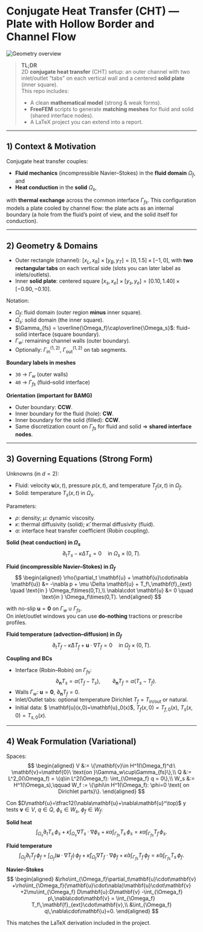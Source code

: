 # Conjugate Heat Transfer (CHT) — Plate with Hollow Border and Channel Flow

![Geometry overview](docs/cht-geometry.png)

> **TL;DR**  
> 2D **conjugate heat transfer** (CHT) setup: an outer channel with two inlet/outlet “tabs” on each vertical wall and a centered **solid plate** (inner square).  
> This repo includes:
> - A clean **mathematical model** (strong & weak forms).
> - **FreeFEM** scripts to generate **matching meshes** for fluid and solid (shared interface nodes).
> - A LaTeX project you can extend into a report.

---

## 1) Context & Motivation

Conjugate heat transfer couples:
- **Fluid mechanics** (incompressible Navier–Stokes) in the **fluid domain** $\Omega_f$, and
- **Heat conduction** in the **solid** $\Omega_s$,

with **thermal exchange** across the common interface $\Gamma_{fs}$. This configuration models a plate cooled by channel flow: the plate acts as an internal boundary (a hole from the fluid’s point of view, and the solid itself for conduction).

---

## 2) Geometry & Domains

- Outer rectangle (channel): $[x_L, x_R] \times [y_B, y_T] = [0,1.5]\times[-1,0]$, with **two rectangular tabs** on each vertical side (slots you can later label as inlets/outlets).
- Inner **solid plate**: centered square $[x_s, x_e]\times[y_s, y_e]=[0.10,1.40]\times[-0.90,-0.10]$.

Notation:
- $\Omega_f$: fluid domain (outer region **minus** inner square).
- $\Omega_s$: solid domain (the inner square).
- $\Gamma_{fs} = \overline{\Omega_f}\cap\overline{\Omega_s}$: fluid–solid interface (square boundary).
- $\Gamma_w$: remaining channel walls (outer boundary).
- Optionally: $\Gamma_{\text{in}}^{(1,2)}$, $\Gamma_{\text{out}}^{(1,2)}$ on tab segments.

**Boundary labels in meshes**
- `30` → $\Gamma_w$ (outer walls)
- `40` → $\Gamma_{fs}$ (fluid–solid interface)

**Orientation (important for BAMG)**
- Outer boundary: **CCW**.
- Inner boundary for the fluid (hole): **CW**.
- Inner boundary for the solid (filled): **CCW**.
- Same discretization count on $\Gamma_{fs}$ for fluid and solid ⇒ **shared interface nodes**.

---

## 3) Governing Equations (Strong Form)

Unknowns (in $d=2$):
- Fluid: velocity $\mathbf{u}(x,t)$, pressure $p(x,t)$, and temperature $T_f(x,t)$ in $\Omega_f$.
- Solid: temperature $T_s(x,t)$ in $\Omega_s$.

Parameters:
- $\rho$: density; $\mu$: dynamic viscosity.  
- $\kappa$: thermal diffusivity (solid); $\hat\kappa$: thermal diffusivity (fluid).  
- $\alpha$: interface heat transfer coefficient (Robin coupling).

**Solid (heat conduction) in $\Omega_s$**
$$
\partial_t T_s - \kappa \Delta T_s = 0 \quad \text{in } \Omega_s\times(0,T).
$$

**Fluid (incompressible Navier–Stokes) in $\Omega_f$**
$$
\begin{aligned}
\rho(\partial_t \mathbf{u} + \mathbf{u}\cdot\nabla \mathbf{u})
&= -\nabla p + \mu \Delta \mathbf{u} + T_f\,\mathbf{f}_{ext}
\quad \text{in } \Omega_f\times(0,T),\\
\nabla\cdot \mathbf{u} &= 0 \quad \text{in } \Omega_f\times(0,T).
\end{aligned}
$$

with no-slip $\mathbf{u}=\mathbf{0}$ on $\Gamma_w\cup\Gamma_{fs}$.  
On inlet/outlet windows you can use **do-nothing** tractions or prescribe profiles.

**Fluid temperature (advection–diffusion) in $\Omega_f$**
$$
\partial_t T_f - \hat\kappa \Delta T_f + \mathbf{u}\cdot\nabla T_f = 0
\quad \text{in } \Omega_f\times(0,T).
$$

**Coupling and BCs**
- Interface (Robin–Robin) on $\Gamma_{fs}$:
$$
\partial_{\mathbf{n}}T_s = \alpha (T_f - T_s), 
\qquad
\partial_{\mathbf{n}}T_f = \alpha (T_s - T_f).
$$
- Walls $\Gamma_w$: $\mathbf{u}=\mathbf{0}$, $\partial_{\mathbf{n}}T_f=0$.
- Inlet/Outlet tabs: optional temperature Dirichlet $T_f=T_{\text{in/out}}$ or natural.
- Initial data: $ \mathbf{u}(x,0)=\mathbf{u}_0(x)$, $T_f(x,0)=T_{f,0}(x)$, $T_s(x,0)=T_{s,0}(x)$.

---

## 4) Weak Formulation (Variational)

Spaces:
$$
\begin{aligned}
V &:= \{\mathbf{v}\in H^1(\Omega_f)^d:\ \mathbf{v}=\mathbf{0}\ \text{on }\Gamma_w\cup\Gamma_{fs}\},\\
Q &:= L^2_0(\Omega_f) = \{q\in L^2(\Omega_f): \int_{\Omega_f} q = 0\},\\
W_s &:= H^1(\Omega_s),\qquad
W_f := \{\phi\in H^1(\Omega_f): \phi=0 \text{ on Dirichlet parts}\}.
\end{aligned}
$$

Con $D\mathbf{u}=\tfrac12(\nabla\mathbf{u}+\nabla\mathbf{u}^\top)$ y tests $\mathbf{v}\in V$, $q\in Q$, $\phi_s\in W_s$, $\phi_f\in W_f$:

**Solid heat**
$$
\int_{\Omega_s}\partial_t T_s\,\phi_s
+\kappa\int_{\Omega_s}\nabla T_s\cdot\nabla\phi_s
+\kappa\alpha\int_{\Gamma_{fs}} T_s\,\phi_s
= \kappa\alpha\int_{\Gamma_{fs}} T_f\,\phi_s.
$$

**Fluid temperature**
$$
\int_{\Omega_f}\partial_t T_f\,\phi_f
+\int_{\Omega_f}(\mathbf{u}\cdot\nabla T_f)\,\phi_f
+\hat\kappa\int_{\Omega_f}\nabla T_f\cdot\nabla\phi_f
+\hat\kappa\alpha\int_{\Gamma_{fs}} T_f\,\phi_f
= \hat\kappa\alpha\int_{\Gamma_{fs}} T_s\,\phi_f.
$$

**Navier–Stokes**
$$
\begin{aligned}
&\rho\int_{\Omega_f}\partial_t\mathbf{u}\cdot\mathbf{v}
+\rho\int_{\Omega_f}(\mathbf{u}\cdot\nabla)\mathbf{u}\cdot\mathbf{v}
+2\mu\int_{\Omega_f} D\mathbf{u}:D\mathbf{v}
-\int_{\Omega_f} p\,\nabla\cdot\mathbf{v}
= \int_{\Omega_f} T_f\,\mathbf{f}_{ext}\cdot\mathbf{v},\\
&\int_{\Omega_f} q\,\nabla\cdot\mathbf{u}=0.
\end{aligned}
$$

This matches the LaTeX derivation included in the project.
